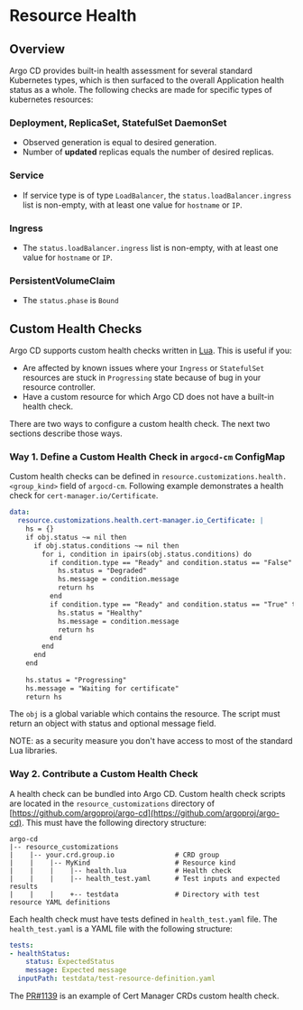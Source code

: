 # Resource Health

## Overview
Argo CD provides built-in health assessment for several standard Kubernetes types, which is then
surfaced to the overall Application health status as a whole. The following checks are made for
specific types of kubernetes resources:

### Deployment, ReplicaSet, StatefulSet DaemonSet
* Observed generation is equal to desired generation.
* Number of **updated** replicas equals the number of desired replicas.

### Service
* If service type is of type `LoadBalancer`, the `status.loadBalancer.ingress` list is non-empty,
with at least one value for `hostname` or `IP`.

### Ingress
* The `status.loadBalancer.ingress` list is non-empty, with at least one value for `hostname` or `IP`.

### PersistentVolumeClaim
* The `status.phase` is `Bound`

## Custom Health Checks

Argo CD supports custom health checks written in [Lua](https://www.lua.org/). This is useful if you:

* Are affected by known issues where your `Ingress` or `StatefulSet` resources are stuck in `Progressing` state because of bug in your resource controller.
* Have a custom resource for which Argo CD does not have a built-in health check.

There are two ways to configure a custom health check. The next two sections describe those ways.

### Way 1. Define a Custom Health Check in `argocd-cm` ConfigMap

Custom health checks can be defined in `resource.customizations.health.<group_kind>` field of `argocd-cm`. Following example demonstrates a health check for `cert-manager.io/Certificate`.

```yaml
data:
  resource.customizations.health.cert-manager.io_Certificate: |
    hs = {}
    if obj.status ~= nil then
      if obj.status.conditions ~= nil then
        for i, condition in ipairs(obj.status.conditions) do
          if condition.type == "Ready" and condition.status == "False" then
            hs.status = "Degraded"
            hs.message = condition.message
            return hs
          end
          if condition.type == "Ready" and condition.status == "True" then
            hs.status = "Healthy"
            hs.message = condition.message
            return hs
          end
        end
      end
    end
        
    hs.status = "Progressing"
    hs.message = "Waiting for certificate"
    return hs
```

The `obj` is a global variable which contains the resource. The script must return an object with status and optional message field.

NOTE: as a security measure you don't have access to most of the standard Lua libraries.

### Way 2. Contribute a Custom Health Check

A health check can be bundled into Argo CD. Custom health check scripts are located in the `resource_customizations` directory of [https://github.com/argoproj/argo-cd](https://github.com/argoproj/argo-cd). This must have the following directory structure:

```
argo-cd
|-- resource_customizations
|    |-- your.crd.group.io               # CRD group
|    |    |-- MyKind                     # Resource kind
|    |    |    |-- health.lua            # Health check
|    |    |    |-- health_test.yaml      # Test inputs and expected results
|    |    |    +-- testdata              # Directory with test resource YAML definitions
```

Each health check must have tests defined in `health_test.yaml` file. The `health_test.yaml` is a YAML file with the following structure:

```yaml
tests:
- healthStatus:
    status: ExpectedStatus
    message: Expected message
  inputPath: testdata/test-resource-definition.yaml
```

The [PR#1139](https://github.com/argoproj/argo-cd/pull/1139) is an example of Cert Manager CRDs custom health check.
